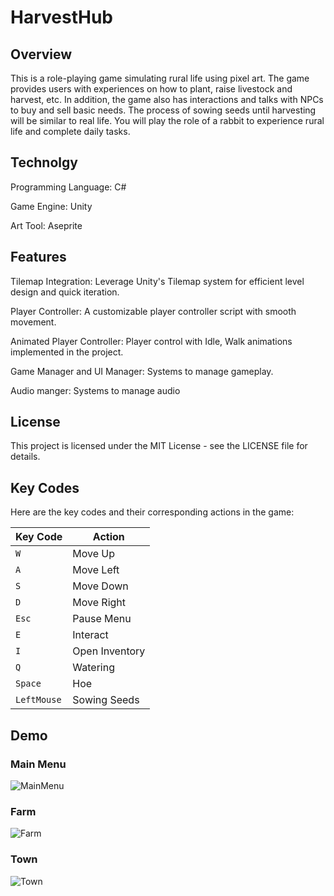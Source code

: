 # HarvestHub
## Overview
This is a role-playing game simulating rural life using pixel art. The game provides users with experiences on how to plant, raise livestock and harvest, etc. In addition, the game also has interactions and talks with NPCs to buy and sell basic needs. The process of sowing seeds until harvesting will be similar to real life. You will play the role of a rabbit to experience rural life and complete daily tasks.

## Technolgy
Programming Language: C#

Game Engine: Unity

Art Tool: Aseprite

## Features
Tilemap Integration: Leverage Unity's Tilemap system for efficient level design and quick iteration.

Player Controller: A customizable player controller script with smooth movement.

Animated Player Controller: Player control with Idle, Walk animations implemented in the project.

Game Manager and UI Manager: Systems to manage gameplay.

Audio manger: Systems to manage audio

## License
This project is licensed under the MIT License - see the LICENSE file for details.

## Key Codes
Here are the key codes and their corresponding actions in the game:

| Key Code    | Action           |
|-------------|------------------|
| `W`         | Move Up          |
| `A`         | Move Left        |
| `S`         | Move Down        |
| `D`         | Move Right       |
| `Esc`       | Pause Menu       |
| `E`         | Interact         |
| `I`         | Open Inventory   |
| `Q`         | Watering         |
| `Space`     | Hoe              |
| `LeftMouse` | Sowing Seeds     |

## Demo
### Main Menu
![MainMenu](https://github.com/Junnie2412/HarvestHub/assets/101618720/ab12b2aa-fc2d-4051-aca9-0552f130b96e)

### Farm
![Farm](https://github.com/user-attachments/assets/e86a86c5-47c0-4abe-a8a8-ae8314fb628c)

### Town
![Town](https://github.com/user-attachments/assets/c0b98025-298d-43f8-9b44-d618aa0fe836)
